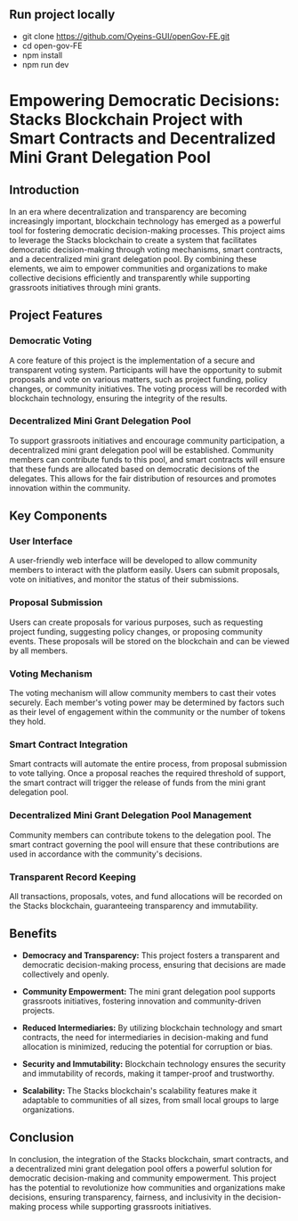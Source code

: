 ## Run project locally

-  git clone https://github.com/Oyeins-GUI/openGov-FE.git
-  cd open-gov-FE
-  npm install
-  npm run dev

# Empowering Democratic Decisions: Stacks Blockchain Project with Smart Contracts and Decentralized Mini Grant Delegation Pool

## Introduction

In an era where decentralization and transparency are becoming increasingly important, blockchain technology has emerged as a powerful tool for fostering democratic decision-making processes. This project aims to leverage the Stacks blockchain to create a system that facilitates democratic decision-making through voting mechanisms, smart contracts, and a decentralized mini grant delegation pool. By combining these elements, we aim to empower communities and organizations to make collective decisions efficiently and transparently while supporting grassroots initiatives through mini grants.

## Project Features

### Democratic Voting

A core feature of this project is the implementation of a secure and transparent voting system. Participants will have the opportunity to submit proposals and vote on various matters, such as project funding, policy changes, or community initiatives. The voting process will be recorded with blockchain technology, ensuring the integrity of the results.

### Decentralized Mini Grant Delegation Pool

To support grassroots initiatives and encourage community participation, a decentralized mini grant delegation pool will be established. Community members can contribute funds to this pool, and smart contracts will ensure that these funds are allocated based on democratic decisions of the delegates. This allows for the fair distribution of resources and promotes innovation within the community.

## Key Components

### User Interface

A user-friendly web interface will be developed to allow community members to interact with the platform easily. Users can submit proposals, vote on initiatives, and monitor the status of their submissions.

### Proposal Submission

Users can create proposals for various purposes, such as requesting project funding, suggesting policy changes, or proposing community events. These proposals will be stored on the blockchain and can be viewed by all members.

### Voting Mechanism

The voting mechanism will allow community members to cast their votes securely. Each member's voting power may be determined by factors such as their level of engagement within the community or the number of tokens they hold.

### Smart Contract Integration

Smart contracts will automate the entire process, from proposal submission to vote tallying. Once a proposal reaches the required threshold of support, the smart contract will trigger the release of funds from the mini grant delegation pool.

### Decentralized Mini Grant Delegation Pool Management

Community members can contribute tokens to the delegation pool. The smart contract governing the pool will ensure that these contributions are used in accordance with the community's decisions.

### Transparent Record Keeping

All transactions, proposals, votes, and fund allocations will be recorded on the Stacks blockchain, guaranteeing transparency and immutability.

## Benefits

-  **Democracy and Transparency:** This project fosters a transparent and democratic decision-making process, ensuring that decisions are made collectively and openly.

-  **Community Empowerment:** The mini grant delegation pool supports grassroots initiatives, fostering innovation and community-driven projects.

-  **Reduced Intermediaries:** By utilizing blockchain technology and smart contracts, the need for intermediaries in decision-making and fund allocation is minimized, reducing the potential for corruption or bias.

-  **Security and Immutability:** Blockchain technology ensures the security and immutability of records, making it tamper-proof and trustworthy.

-  **Scalability:** The Stacks blockchain's scalability features make it adaptable to communities of all sizes, from small local groups to large organizations.

## Conclusion

In conclusion, the integration of the Stacks blockchain, smart contracts, and a decentralized mini grant delegation pool offers a powerful solution for democratic decision-making and community empowerment. This project has the potential to revolutionize how communities and organizations make decisions, ensuring transparency, fairness, and inclusivity in the decision-making process while supporting grassroots initiatives.
